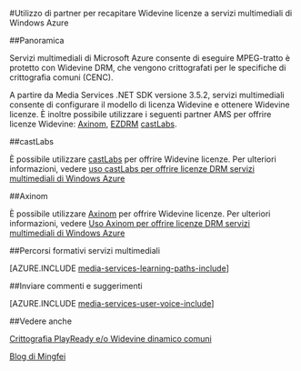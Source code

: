 <properties 
    pageTitle="Utilizzo di partner per recapitare Widevine licenze a servizi multimediali di Windows Azure | Microsoft Azure" 
    description="Questo articolo descrive come è possibile utilizzare servizi multimediali di Azure (AMS) per eseguire un flusso di dinamicamente crittografato tramite AMS con PlayReady e Widevine DRMs. La licenza PlayReady proviene dal server licenze PlayReady di servizi di supporto ed Widevine licenza viene recapitato da server licenze castLabs." 
    services="media-services" 
    documentationCenter="" 
    authors="Juliako" 
    manager="erikre" 
    editor=""/>

<tags 
    ms.service="media-services" 
    ms.workload="media" 
    ms.tgt_pltfrm="na" 
    ms.devlang="na" 
    ms.topic="article" 
    ms.date="09/26/2016"  
    ms.author="juliako"/>

#<a name="using-partners-to-deliver-widevine-licenses-to-azure-media-services"></a>Utilizzo di partner per recapitare Widevine licenze a servizi multimediali di Windows Azure

##<a name="overview"></a>Panoramica

Servizi multimediali di Microsoft Azure consente di eseguire MPEG-tratto è protetto con Widevine DRM, che vengono crittografati per le specifiche di crittografia comuni (CENC).

A partire da Media Services .NET SDK versione 3.5.2, servizi multimediali consente di configurare il modello di licenza Widevine e ottenere Widevine licenze. È inoltre possibile utilizzare i seguenti partner AMS per offrire licenze Widevine: [Axinom](http://www.axinom.com/press/ibc-axinom-drm-6/), [EZDRM](http://ezdrm.com/) [castLabs](http://castlabs.com/company/partners/azure/).

##<a name="castlabs"></a>castLabs

È possibile utilizzare [castLabs](http://castlabs.com/company/partners/azure/) per offrire Widevine licenze. Per ulteriori informazioni, vedere [uso castLabs per offrire licenze DRM servizi multimediali di Windows Azure](media-services-castlabs-integration.md)

##<a name="axinom"></a>Axinom

È possibile utilizzare [Axinom](http://www.axinom.com/press/ibc-axinom-drm-6/) per offrire Widevine licenze. Per ulteriori informazioni, vedere [Uso Axinom per offrire licenze DRM servizi multimediali di Windows Azure](media-services-axinom-integration.md)


##<a name="media-services-learning-paths"></a>Percorsi formativi servizi multimediali

[AZURE.INCLUDE [media-services-learning-paths-include](../../includes/media-services-learning-paths-include.md)]

##<a name="provide-feedback"></a>Inviare commenti e suggerimenti

[AZURE.INCLUDE [media-services-user-voice-include](../../includes/media-services-user-voice-include.md)]

##<a name="see-also"></a>Vedere anche

[Crittografia PlayReady e/o Widevine dinamico comuni](media-services-protect-with-drm.md)

[Blog di Mingfei](https://azure.microsoft.com/blog/azure-media-services-adds-google-widevine-packaging-for-delivering-multi-drm-stream/)

